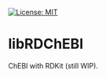 [![License: MIT](https://img.shields.io/badge/License-MIT-yellow.svg)](https://opensource.org/licenses/MIT)

# libRDChEBI

ChEBI with RDKit (still WIP).